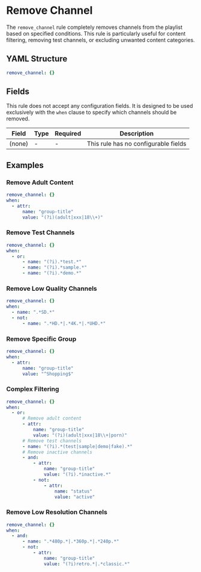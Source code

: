 # Remove Channel

The `remove_channel` rule completely removes channels from the playlist based on specified conditions. This rule is particularly useful for content filtering, removing test channels, or excluding unwanted content categories.

## YAML Structure

```yaml
remove_channel: {}
```

## Fields

This rule does not accept any configuration fields. It is designed to be used exclusively with the `when` clause to specify which channels should be removed.

| Field  | Type | Required | Description                          |
|--------|------|----------|--------------------------------------|
| (none) | -    | -        | This rule has no configurable fields |

## Examples

### Remove Adult Content

```yaml
remove_channel: {}
when:
  - attr:
      name: "group-title"
      value: "(?i)(adult|xxx|18\\+)"
```

### Remove Test Channels

```yaml
remove_channel: {}
when:
  - or:
      - name: "(?i).*test.*"
      - name: "(?i).*sample.*"
      - name: "(?i).*demo.*"
```

### Remove Low Quality Channels

```yaml
remove_channel: {}
when:
  - name: ".*SD.*"
  - not:
      - name: ".*HD.*|.*4K.*|.*UHD.*"
```

### Remove Specific Group

```yaml
remove_channel: {}
when:
  - attr:
      name: "group-title"
      value: "^Shopping$"
```

### Complex Filtering

```yaml
remove_channel: {}
when:
  - or:
      # Remove adult content
      - attr:
          name: "group-title"
          value: "(?i)(adult|xxx|18\\+|porn)"
      # Remove test channels
      - name: "(?i).*(test|sample|demo|fake).*"
      # Remove inactive channels
      - and:
          - attr:
              name: "group-title"
              value: "(?i).*inactive.*"
          - not:
              - attr:
                  name: "status"
                  value: "active"
```

### Remove Low Resolution Channels

```yaml
remove_channel: {}
when:
  - and:
      - name: ".*480p.*|.*360p.*|.*240p.*"
      - not:
          - attr:
              name: "group-title"
              value: "(?i)retro.*|.*classic.*"
```
